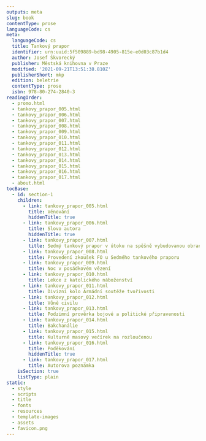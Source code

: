 ```yaml
---
outputs: meta
slug: book
contentType: prose
languageCode: cs
meta:
  languageCode: cs
  title: Tankový prapor
  identifier: urn:uuid:5f509889-bd98-4905-815e-e0d03c87b1d4
  author: Josef Škvorecký
  publisher: Městská knihovna v Praze
  modified: '2021-09-21T13:51:38.810Z'
  publisherShort: mkp
  edition: beletrie
  contentType: prose
  isbn: 978-80-274-2840-3
readingOrder:
  - promo.html
  - tankovy_prapor_005.html
  - tankovy_prapor_006.html
  - tankovy_prapor_007.html
  - tankovy_prapor_008.html
  - tankovy_prapor_009.html
  - tankovy_prapor_010.html
  - tankovy_prapor_011.html
  - tankovy_prapor_012.html
  - tankovy_prapor_013.html
  - tankovy_prapor_014.html
  - tankovy_prapor_015.html
  - tankovy_prapor_016.html
  - tankovy_prapor_017.html
  - about.html
tocBase:
  - id: section-1
    children:
      - link: tankovy_prapor_005.html
        title: Věnování
        hiddenTitle: true
      - link: tankovy_prapor_006.html
        title: Slovo autora
        hiddenTitle: true
      - link: tankovy_prapor_007.html
        title: Sedmý tankový prapor v útoku na spěšně vybudovanou obranu nepřítele
      - link: tankovy_prapor_008.html
        title: Provedení zkoušek FO u Sedmého tankového praporu
      - link: tankovy_prapor_009.html
        title: Noc v posádkovém vězení
      - link: tankovy_prapor_010.html
        title: Lekce z katolického náboženství
      - link: tankovy_prapor_011.html
        title: Divizní kolo Armádní soutěže tvořivosti
      - link: tankovy_prapor_012.html
        title: Vůně civilu
      - link: tankovy_prapor_013.html
        title: Podzimní prověrka bojové a politické připravenosti
      - link: tankovy_prapor_014.html
        title: Bakchanálie
      - link: tankovy_prapor_015.html
        title: Kulturně masový večírek na rozloučenou
      - link: tankovy_prapor_016.html
        title: Poděkování
        hiddenTitle: true
      - link: tankovy_prapor_017.html
        title: Autorova poznámka
    isSection: true
    listType: plain
static:
  - style
  - scripts
  - title
  - fonts
  - resources
  - template-images
  - assets
  - favicon.png
---
```

